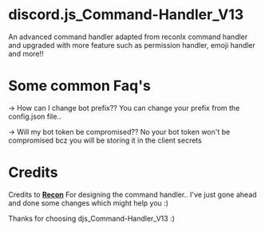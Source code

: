 # discord.js_Command-Handler_V13
An advanced command handler adapted from reconlx command handler and upgraded with more feature such as permission handler, emoji handler and more!!


# Some common Faq's
-> How can I change bot prefix??
You can change your prefix from the config.json file..

-> Will my bot token be compromised??
No your bot token won't be compromised bcz you will be storing it in the client secrets

# Credits
Credits to **[Recon](https://www.youtube.com/c/reconlxx)** For designing the command handler.. I've just gone ahead and done some changes which might help you :)


Thanks for choosing djs_Command-Handler_V13 :)
